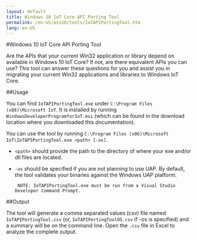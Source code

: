 ```yaml
---
layout: default
title: Windows 10 IoT Core API Porting Tool
permalink: /en-US/win10/tools/IoTAPIPortingTool.htm
lang: en-US
---
```


#Windows 10 IoT Core API Porting Tool

Are the APIs that your current Win32 application or library depend on available in Windows 10 IoT Core?  If not, are there equivalent APIs you can use?  This tool can answer these questions for you and assist you in migrating your current Win32 applications and libraries to Windows IoT Core.

##Usage

You can find `IoTAPIPortingTool.exe` under `C:\Program Files (x86)\Microsoft IoT`.  It is installed by running `WindowsDeveloperProgramforIoT.msi` (which can be found in the download location where you downloaded this documentation).

You can use the tool by running `C:\Program Files (x86)\Microsoft IoT\IoTAPIPortingTool.exe <path> [-os]`.

*  `<path>` should provide the path to the directory of where your exe and/or dll files are located.

*  `-os` should be specified if you are not planning to use UAP.  By default, the tool validates your binaries against the Windows UAP platform.

        NOTE: IoTAPIPortingTool.exe must be run from a Visual Studio Developer Command Prompt.

##Output

The tool will generate a comma separated values (csv) file named `IoTAPIPortingTool.csv` (or, `IoTAPIPortingToolOS.csv` if -os is specified) and a summary will be on the command line. Open the `.csv` file in Excel to analyze the complete output.
